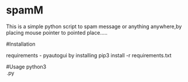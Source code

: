 # spamM
This is a simple python script to spam message or anything anywhere,by placing mouse pointer to pointed place.....


#Installation

requirements - pyautogui
by installing pip3 install -r requirements.txt

#Usage
 python3  <option> .py
  
  
  
